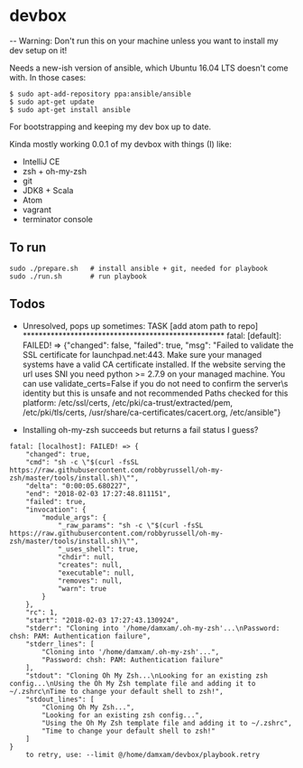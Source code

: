 # devbox
-- Warning: Don't run this on your machine unless you want to install my dev setup on it!

Needs a new-ish version of ansible, which Ubuntu 16.04 LTS doesn't come with. In those cases: 
```
$ sudo apt-add-repository ppa:ansible/ansible
$ sudo apt-get update
$ sudo apt-get install ansible
```

For bootstrapping and keeping my dev box up to date.

Kinda mostly working 0.0.1 of my devbox with things (I) like:
- IntelliJ CE
- zsh + oh-my-zsh
- git
- JDK8 + Scala
- Atom
- vagrant
- terminator console

## To run
```
sudo ./prepare.sh   # install ansible + git, needed for playbook
sudo ./run.sh       # run playbook
```

## Todos
- Unresolved, pops up sometimes:
TASK [add atom path to repo] ***************************************************
fatal: [default]: FAILED! => {"changed": false, "failed": true, "msg": "Failed to validate the SSL certificate for launchpad.net:443. Make sure your managed systems have a valid CA certificate installed.  If the website serving the url uses SNI you need python >= 2.7.9 on your managed machine.  You can use validate_certs=False if you do not need to confirm the server\\s identity but this is unsafe and not recommended Paths checked for this platform: /etc/ssl/certs, /etc/pki/ca-trust/extracted/pem, /etc/pki/tls/certs, /usr/share/ca-certificates/cacert.org, /etc/ansible"}

- Installing oh-my-zsh succeeds but returns a fail status I guess?
```
fatal: [localhost]: FAILED! => {
    "changed": true,
    "cmd": "sh -c \"$(curl -fsSL https://raw.githubusercontent.com/robbyrussell/oh-my-zsh/master/tools/install.sh)\"",
    "delta": "0:00:05.680227",
    "end": "2018-02-03 17:27:48.811151",
    "failed": true,
    "invocation": {
        "module_args": {
            "_raw_params": "sh -c \"$(curl -fsSL https://raw.githubusercontent.com/robbyrussell/oh-my-zsh/master/tools/install.sh)\"",
            "_uses_shell": true,
            "chdir": null,
            "creates": null,
            "executable": null,
            "removes": null,
            "warn": true
        }
    },
    "rc": 1,
    "start": "2018-02-03 17:27:43.130924",
    "stderr": "Cloning into '/home/damxam/.oh-my-zsh'...\nPassword: chsh: PAM: Authentication failure",
    "stderr_lines": [
        "Cloning into '/home/damxam/.oh-my-zsh'...",
        "Password: chsh: PAM: Authentication failure"
    ],
    "stdout": "Cloning Oh My Zsh...\nLooking for an existing zsh config...\nUsing the Oh My Zsh template file and adding it to ~/.zshrc\nTime to change your default shell to zsh!",
    "stdout_lines": [
        "Cloning Oh My Zsh...",
        "Looking for an existing zsh config...",
        "Using the Oh My Zsh template file and adding it to ~/.zshrc",
        "Time to change your default shell to zsh!"
    ]
}
	to retry, use: --limit @/home/damxam/devbox/playbook.retry
  ```
